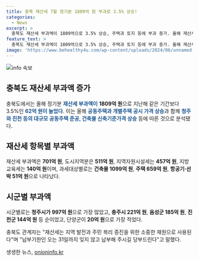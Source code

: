 ```yaml
---
title: 충북 재산세 7월 정기분 1809억 원 부과로 3.5% 상승!
categories:
  - News
excerpt: >
  충북도 재산세 부과액이 1809억으로 3.5% 상승, 주택과 토지 등에 부과 증가. 올해 재산세는 주택가치 상승과 공동주택 건설 영향으로 증가. 세목별로는 재산세 701억, 도시지역분 511억, 지역자원시설세 457억, 지방교육세 140억. 건축물 1099억, 주택 659억으로 세금 부과. 청주시가 997억으로 가장 많고 단양군은 20억 부과. 충북도 관계자는 재산세가 지역 발전과 주민 복리 증진을 위한 재원으로 활용된다고 강조.
feature_text: >
  충북도 재산세 부과액이 1809억으로 3.5% 상승, 주택과 토지 등에 부과 증가. 올해 재산세는 주택가치 상승과 공동주택 건설 영향으로 증가. 세목별로는 재산세 701억, 도시지역분 511억, 지역자원시설세 457억, 지방교육세 140억. 건축물 1099억, 주택 659억으로 세금 부과. 청주시가 997억으로 가장 많고 단양군은 20억 부과. 충북도 관계자는 재산세가 지역 발전과 주민 복리 증진을 위한 재원으로 활용된다고 강조.
image: 'https://www.behealthy4u.com/wp-content/uploads/2024/06/unnamed-file.png'
---
```


<p><img src="https://www.behealthy4u.com/wp-content/uploads/2024/06/unnamed-file.png" alt="info 속보" /></p>

<h2 data-ke-size="size26">충북도 재산세 부과액 증가</h2>

<p>충북도에서는 올해 정기분 <b><span style="color: #1a5490;">재산세 부과액이</span></b> <b>1809억 원</b>으로 지난해 같은 기간보다 3.5%인 <b><span style="color: #1a5490;">62억 원이 늘었다</span></b>. 이는 올해 <b><span style="color: #1a5490;">공동주택과 개별주택 공시 가격 상승</span></b>과 함께 <b><span style="color: #1a5490;">청주와 진천 등의 대규모 공동주택 준공, 건축물 신축기준가격 상승</span></b> 등에 따른 것으로 분석됐다.</p>

<h2 data-ke-size="size26">재산세 항목별 부과액</h2>

<p>재산세 부과액은 <b>701억 원</b>, 도시지역분은 <b>511억 원</b>, 지역자원시설세는 <b>457억 원</b>, 지방교육세는 <b>140억 원</b>이며, 과세대상별로는 <b>건축물 1099억 원</b>, <b>주택 659억 원</b>, <b>항공기·선박 51억 원</b>으로 나타났다.</p>

<h2 data-ke-size="size26">시군별 부과액</h2>

<p>시군별로는 <b>청주시가 997억 원</b>으로 가장 많았고, <b>충주시 221억 원</b>, <b>음성군 185억 원</b>, <b>진천군 144억 원</b> 등 순이었고, 단양군이 <b>20억 원</b>으로 가장 적었다.</p>

<p>충북도 관계자는 "재산세는 지역 발전과 주민 복리 증진을 위한 소중한 재원으로 사용된다"며 "납부기한인 오는 31일까지 잊지 않고 납부해 주시길 당부드린다"고 말했다.</p>
생생한 뉴스, <a href="https://onioninfo.kr" rel="dofollow">onioninfo.kr</a>


